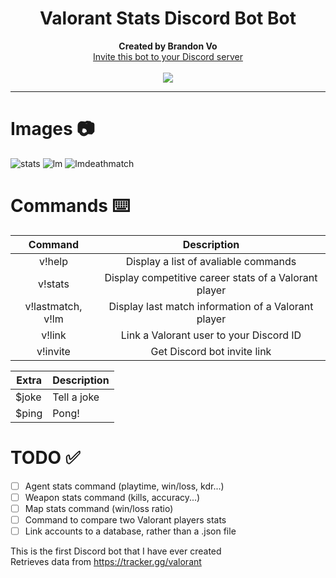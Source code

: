 <h1 align="center">Valorant Stats Discord Bot Bot</h1>
<p align="center">
  <b>Created by Brandon Vo</b><br>
  <a href="https://discord.com/api/oauth2/authorize?client_id=833535533287866398&permissions=2417093728&scope=bot">Invite this bot to your Discord server</a> 
  <br><br>
  <img src="https://static.wikia.nocookie.net/valorant/images/b/b5/Precision_Spray.gif/revision/latest/scale-to-width-down/250?cb=20210110011244">
</p>

---
# Images 📷
![stats](https://user-images.githubusercontent.com/76707560/117216117-44da7300-adcd-11eb-9ad8-3681d30fa005.png)
![lm](https://user-images.githubusercontent.com/76707560/117197555-f2da2300-adb5-11eb-9bd1-024281472275.png)
![lmdeathmatch](https://user-images.githubusercontent.com/76707560/117216135-499f2700-adcd-11eb-84d3-7be064905268.png)


# Commands ⌨️
| Command        | Description    | 
| :-----------: | :--------: | 
| v!help      | Display a list of avaliable commands      | 
| v!stats      | Display competitive career stats of a Valorant player | 
| v!lastmatch, v!lm      | Display last match information of a Valorant player |  
| v!link | Link a Valorant user to your Discord ID    |
| v!invite | Get Discord bot invite link |

| Extra        | Description    | 
| ------------- |-------------| 
| $joke      | Tell a joke      | 
| $ping      | Pong!             | 

# TODO ✅
- [ ] Agent stats command (playtime, win/loss, kdr...)
- [ ] Weapon stats command (kills, accuracy...)
- [ ] Map stats command (win/loss ratio)
- [ ] Command to compare two Valorant players stats
- [ ] Link accounts to a database, rather than a .json file

This is the first Discord bot that I have ever created  
Retrieves data from https://tracker.gg/valorant
